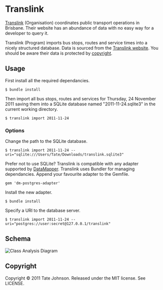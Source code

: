 # Translink

[Translink](http://translink.com.au/) (Organisation) coordinates public transport operations in 
Brisbane. Their website has an abundance of data with no easy way for a developer
to query it.

Translink (Program) imports bus stops, routes and service times into a nicely structured
database. Data is sourced from the [Translink website](http://translink.com.au/). You should be aware their 
data is protected by [copyright](http://translink.com.au/site-information/legal/copyright).

## Usage

First install all the required dependancies.

    $ bundle install

Then import all bus stops, routes and services for Thursday, 24 November 2011 saving 
them into a SQLite database named "2011-11-24.sqlite3" in the current working directory.

    $ translink import 2011-11-24
    
### Options

Change the path to the SQLite database.

    $ translink import 2011-11-24 --uri="sqlite:///Users/Tate/Downloads/translink.sqlite3"

Prefer not to use SQLite? Translink is compatible with any adapter supported by
[DataMapper](http://datamapper.org/). Translink uses Bundler for managing dependancies.
Append your favourite adapter to the Gemfile.

    gem 'dm-postgres-adapter'

Install the new adapter.

    $ bundle install

Specify a URI to the database server.

    $ translink import 2011-11-24 --uri="postgres://user:secret@127.0.0.1/translink"
        
## Schema

![Class Analysis Diagram](https://github.com/tatey/translink/raw/master/doc/schema.png)

## Copyright

Copyright © 2011 Tate Johnson. Released under the MIT license. See LICENSE.
